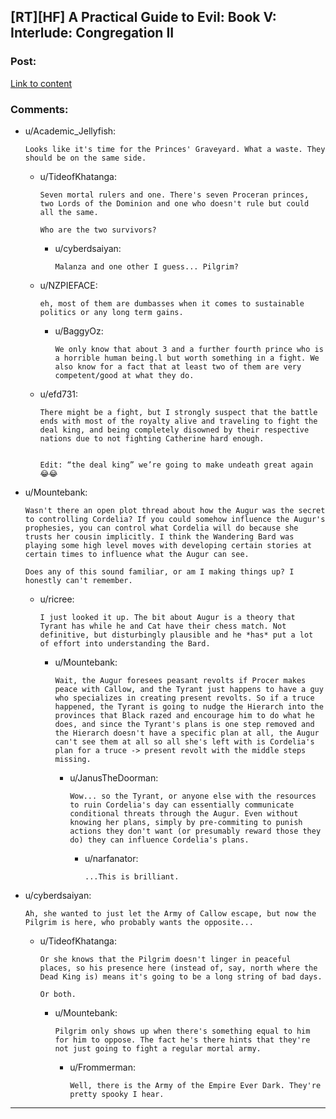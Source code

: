 ## [RT][HF] A Practical Guide to Evil: Book V: Interlude: Congregation II

### Post:

[Link to content](https://practicalguidetoevil.wordpress.com/2019/03/04/interlude-congregation-ii/)

### Comments:

- u/Academic_Jellyfish:
  ```
  Looks like it's time for the Princes' Graveyard. What a waste. They should be on the same side.
  ```

  - u/TideofKhatanga:
    ```
    Seven mortal rulers and one. There's seven Proceran princes, two Lords of the Dominion and one who doesn't rule but could all the same.

    Who are the two survivors?
    ```

    - u/cyberdsaiyan:
      ```
      Malanza and one other I guess... Pilgrim?
      ```

  - u/NZPIEFACE:
    ```
    eh, most of them are dumbasses when it comes to sustainable politics or any long term gains.
    ```

    - u/BaggyOz:
      ```
      We only know that about 3 and a further fourth prince who is a horrible human being.l but worth something in a fight. We also know for a fact that at least two of them are very competent/good at what they do.
      ```

  - u/efd731:
    ```
    There might be a fight, but I strongly suspect that the battle ends with most of the royalty alive and traveling to fight the deal king, and being completely disowned by their respective nations due to not fighting Catherine hard enough.


    Edit: “the deal king” we’re going to make undeath great again 😂😂
    ```

- u/Mountebank:
  ```
  Wasn't there an open plot thread about how the Augur was the secret to controlling Cordelia? If you could somehow influence the Augur's prophesies, you can control what Cordelia will do because she trusts her cousin implicitly. I think the Wandering Bard was playing some high level moves with developing certain stories at certain times to influence what the Augur can see.

  Does any of this sound familiar, or am I making things up? I honestly can't remember.
  ```

  - u/ricree:
    ```
    I just looked it up. The bit about Augur is a theory that Tyrant has while he and Cat have their chess match. Not definitive, but disturbingly plausible and he *has* put a lot of effort into understanding the Bard.
    ```

    - u/Mountebank:
      ```
      Wait, the Augur foresees peasant revolts if Procer makes peace with Callow, and the Tyrant just happens to have a guy who specializes in creating present revolts. So if a truce happened, the Tyrant is going to nudge the Hierarch into the provinces that Black razed and encourage him to do what he does, and since the Tyrant's plans is one step removed and the Hierarch doesn't have a specific plan at all, the Augur can't see them at all so all she's left with is Cordelia's plan for a truce -> present revolt with the middle steps missing.
      ```

      - u/JanusTheDoorman:
        ```
        Wow... so the Tyrant, or anyone else with the resources to ruin Cordelia's day can essentially communicate conditional threats through the Augur. Even without knowing her plans, simply by pre-commiting to punish actions they don't want (or presumably reward those they do) they can influence Cordelia's plans.
        ```

        - u/narfanator:
          ```
          ...This is brilliant.
          ```

- u/cyberdsaiyan:
  ```
  Ah, she wanted to just let the Army of Callow escape, but now the Pilgrim is here, who probably wants the opposite...
  ```

  - u/TideofKhatanga:
    ```
    Or she knows that the Pilgrim doesn't linger in peaceful places, so his presence here (instead of, say, north where the Dead King is) means it's going to be a long string of bad days. 

    Or both.
    ```

    - u/Mountebank:
      ```
      Pilgrim only shows up when there's something equal to him for him to oppose. The fact he's there hints that they're not just going to fight a regular mortal army.
      ```

      - u/Frommerman:
        ```
        Well, there is the Army of the Empire Ever Dark. They're pretty spooky I hear.
        ```

---

